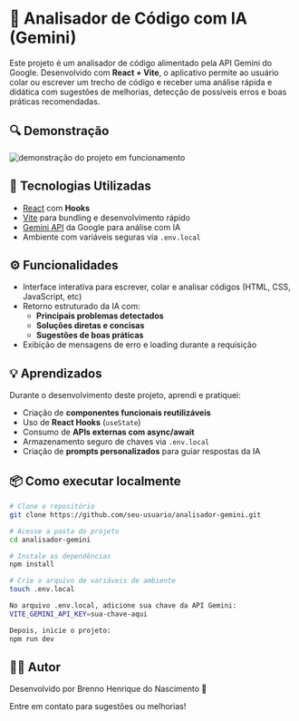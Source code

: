 # 🧠 Analisador de Código com IA (Gemini)

Este projeto é um analisador de código alimentado pela API Gemini do Google. Desenvolvido com **React + Vite**, o aplicativo permite ao usuário colar ou escrever um trecho de código e receber uma análise rápida e didática com sugestões de melhorias, detecção de possíveis erros e boas práticas recomendadas.

## 🔍 Demonstração

<img src="./src/images/gif-api-gemini.gif" alt="demonstração do projeto em funcionamento">

## 🚀 Tecnologias Utilizadas

- [React](https://reactjs.org/) com **Hooks**
- [Vite](https://vitejs.dev/) para bundling e desenvolvimento rápido
- [Gemini API](https://ai.google.dev/) da Google para análise com IA
- Ambiente com variáveis seguras via `.env.local`

## ⚙️ Funcionalidades

- Interface interativa para escrever, colar e analisar códigos (HTML, CSS, JavaScript, etc)
- Retorno estruturado da IA com:
  - **Principais problemas detectados**
  - **Soluções diretas e concisas**
  - **Sugestões de boas práticas**
- Exibição de mensagens de erro e loading durante a requisição

## 💡 Aprendizados

Durante o desenvolvimento deste projeto, aprendi e pratiquei:

- Criação de **componentes funcionais reutilizáveis**
- Uso de **React Hooks** (`useState`)
- Consumo de **APIs externas com async/await**
- Armazenamento seguro de chaves via `.env.local`
- Criação de **prompts personalizados** para guiar respostas da IA

## 📦 Como executar localmente

```bash
# Clone o repositório
git clone https://github.com/seu-usuario/analisador-gemini.git

# Acesse a pasta do projeto
cd analisador-gemini

# Instale as dependências
npm install

# Crie o arquivo de variáveis de ambiente
touch .env.local

No arquivo .env.local, adicione sua chave da API Gemini:
VITE_GEMINI_API_KEY=sua-chave-aqui

Depois, inicie o projeto:
npm run dev
```

## 🧑‍💻 Autor

Desenvolvido por Brenno Henrique do Nascimento 💙

Entre em contato para sugestões ou melhorias!